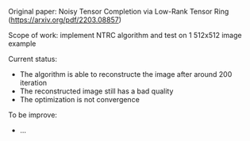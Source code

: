Original paper: Noisy Tensor Completion via Low-Rank Tensor Ring (https://arxiv.org/pdf/2203.08857)

Scope of work: implement NTRC algorithm and test on 1 512x512 image example

Current status:
- The algorithm is able to reconstructe the image after around 200 iteration
- The reconstructed image still has a bad quality
- The optimization is not convergence

To be improve:
- ...
